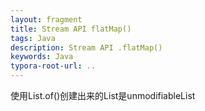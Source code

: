 ```yaml
---
layout: fragment
title: Stream API flatMap()
tags: Java
description: Stream API .flatMap()
keywords: Java
typora-root-url: ..
---
```


使用List.of()创建出来的List是unmodifiableList
<!--stackedit_data:
eyJoaXN0b3J5IjpbLTk5NTMxNzE2Nl19
-->
